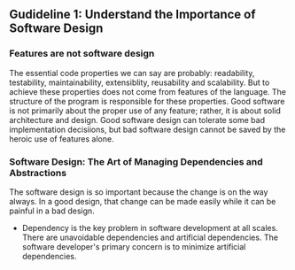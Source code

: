 ##  Gudideline 1: Understand the Importance of Software Design
### Features are not software design
The essential code properties we can say are probably: readability, testability, maintainability, extensiblity, reusability and scalability.
But to achieve these properties does not come from features of the language. The structure of the program is responsible for these properties.
Good software is not primarily about the proper use of any feature; rather, it is about solid architecture and design. Good software design can tolerate some bad implementation decisiions, but bad software design cannot be saved by the heroic use of features alone.
### Software Design: The Art of Managing Dependencies and Abstractions
The software design is so important because the change is on the way always. In a good design, that change can be made easily while it can be painful in a bad design.
- Dependency is the key problem in software development at all scales.
There are unavoidable dependencies and artificial dependencies. The software developer's primary concern is to minimize artificial dependencies.


